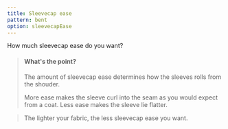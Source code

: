 ```yaml
---
title: Sleevecap ease
pattern: bent
option: sleevecapEase
---
```


How much sleevecap ease do you want?

> #### What's the point?
>
>  The amount of sleevecap ease determines how the sleeves rolls from the shouder.
> 
>  More ease makes the sleeve curl into the seam as you would expect from a coat. Less ease makes the sleeve lie flatter.

> The lighter your fabric, the less sleevecap ease you want.
